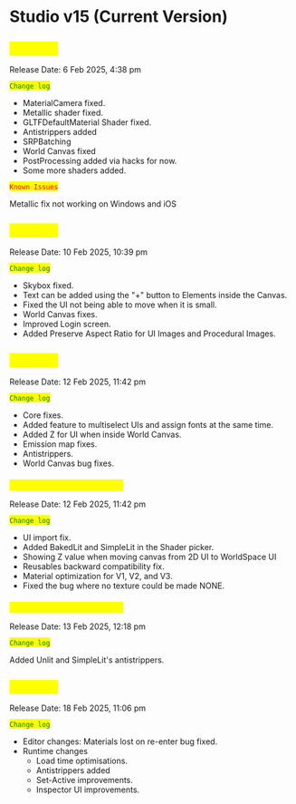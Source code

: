 # Studio v15 (Current Version)

## <mark style="color:yellow;">`v0.15.02`</mark>

Release Date: 6 Feb 2025, 4:38 pm&#x20;

<mark style="color:green;">`Change log`</mark>

* MaterialCamera fixed.
* Metallic shader fixed.
* GLTFDefaultMaterial Shader fixed.
* Antistrippers added
* SRPBatching
* World Canvas fixed
* PostProcessing added via hacks for now.
* Some more shaders added.

<mark style="color:red;">`Known Issues`</mark>

Metallic fix not working on Windows and iOS

## <mark style="color:yellow;">`v0.15.03`</mark>

Release Date: 10 Feb 2025, 10:39 pm&#x20;

<mark style="color:green;">`Change log`</mark>

* Skybox fixed.
* Text can be added using the "+" button to Elements inside the Canvas.
* Fixed the UI not being able to move when it is small.
* World Canvas fixes.
* Improved Login screen.
* Added Preserve Aspect Ratio for UI Images and Procedural Images.

## <mark style="color:yellow;">`v0.15.04`</mark>

Release Date: 12 Feb 2025, 11:42 pm&#x20;

<mark style="color:green;">`Change log`</mark>

* Core fixes.
* Added feature to multiselect UIs and assign fonts at the same time.
* Added Z for UI when inside World Canvas.
* Emission map fixes.
* Antistrippers.
* World Canvas bug fixes.

### <mark style="color:yellow;">`v0.15.04 Patch Release 1`</mark>&#x20;

Release Date: 12 Feb 2025, 11:42 pm&#x20;

<mark style="color:green;">`Change log`</mark>

* UI import fix.
* Added BakedLit and SimpleLit in the Shader picker.
* Showing Z value when moving canvas from 2D UI to WorldSpace UI
* Reusables backward compatibility fix.
* Material optimization for V1, V2, and V3.
* Fixed the bug where no texture could be made NONE.

### <mark style="color:yellow;">`v0.15.04 Patch Release 2`</mark>&#x20;

Release Date: 13 Feb 2025, 12:18 pm&#x20;

<mark style="color:green;">`Change log`</mark>

Added Unlit and SimpleLit's antistrippers.



## <mark style="color:yellow;">`v0.15.05`</mark>

Release Date: 18 Feb 2025, 11:06 pm&#x20;

<mark style="color:green;">`Change log`</mark>

* Editor changes: Materials lost on re-enter bug fixed.
* Runtime changes
  * Load time optimisations.
  * Antistrippers added
  * Set-Active improvements.
  * Inspector UI improvements.
